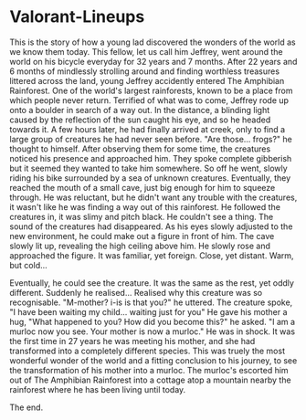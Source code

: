 # Valorant-Lineups

This is the story of how a young lad discovered the wonders of the world as we know them today. This fellow, let us call him Jeffrey,
went around the world on his bicycle everyday for 32 years and 7 months. After 22 years and 6 months of mindlessly strolling around and
finding worthless treasures littered across the land, young Jeffrey accidently entered The Amphibian Rainforest. One of the world's largest
rainforests, known to be a place from which people never return. Terrified of what was to come, Jeffrey rode up onto a boulder in search of 
a way out. In the distance, a blinding light caused by the reflection of the sun caught his eye, and so he headed towards it. A few hours later,
he had finally arrived at creek, only to find a large group of creatures he had never seen before. "Are those... frogs?" he thought to himself.
After observing them for some time, the creatures noticed his presence and approached him. They spoke complete gibberish but it seemed they wanted to
take him somewhere. So off he went, slowly riding his bike surrounded by a sea of unknown creatures. Eventually, they reached the mouth of a small cave,
just big enough for him to squeeze through. He was reluctant, but he didn't want any trouble with the creatures, it wasn't like he was finding a way out 
of this rainforest. He followed the creatures in, it was slimy and pitch black. He couldn't see a thing. The sound of the creatures had disappeared.
As his eyes slowly adjusted to the new environment, he could make out a figure in front of him. The cave slowly lit up, revealing the high ceiling above him.
He slowly rose and approached the figure. It was familiar, yet foreign. Close, yet distant. Warm, but cold...

Eventually, he could see the creature. It was the same as the rest, yet oddly different. Suddenly he realised...
Realised why this creature was so recognisable. "M-mother? i-is is that you?" he uttered. The creature spoke, "I have been waiting my child... waiting just for you"
He gave his mother a hug, "What happened to you? How did you become this?" he asked. "I am a murloc now you see. Your mother is now a murloc."
He was in shock. It was the first time in 27 years he was meeting his mother, and she had transformed into a completely different species. 
This was truely the most wonderful wonder of the world and a fitting conclusion to his journey, to see the transformation of his mother into a murloc.
The murloc's escorted him out of The Amphibian Rainforest into a cottage atop a mountain nearby the rainforest where he has been living until today.

The end.
